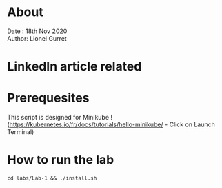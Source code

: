 # About
Date : 18th Nov 2020  
Author: Lionel Gurret
# LinkedIn article related
# Prerequesites
This script is designed for Minikube !  
(https://kubernetes.io/fr/docs/tutorials/hello-minikube/ - Click on Launch Terminal)
# How to run the lab
`cd labs/Lab-1 && ./install.sh`

